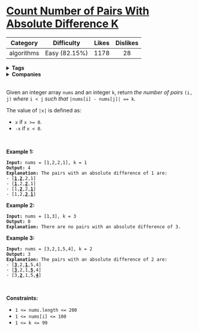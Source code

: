 # [Count Number of Pairs With Absolute Difference K](https://leetcode.com/problems/count-number-of-pairs-with-absolute-difference-k/description/)

| Category | Difficulty | Likes | Dislikes |
| :------: | :--------: | :---: | :------: |
| algorithms | Easy (82.15%) | 1178 | 28 |

<details>
  <summary><strong>Tags</strong></summary>

  

</details>

<details>
  <summary><strong>Companies</strong></summary>

  

</details>
<br />
<p>Given an integer array <code>nums</code> and an integer <code>k</code>, return <em>the number of pairs</em> <code>(i, j)</code> <em>where</em> <code>i &lt; j</code> <em>such that</em> <code>|nums[i] - nums[j]| == k</code>.</p>

<p>The value of <code>|x|</code> is defined as:</p>

<ul>
  <li><code>x</code> if <code>x &gt;= 0</code>.</li>
  <li><code>-x</code> if <code>x &lt; 0</code>.</li>
</ul>

<p>&nbsp;</p>
<p><strong class="example">Example 1:</strong></p>

<pre><code><strong>Input:</strong> nums = [1,2,2,1], k = 1
<strong>Output:</strong> 4
<strong>Explanation:</strong> The pairs with an absolute difference of 1 are:
- [<strong><u>1</u></strong>,<strong><u>2</u></strong>,2,1]
- [<strong><u>1</u></strong>,2,<strong><u>2</u></strong>,1]
- [1,<strong><u>2</u></strong>,2,<strong><u>1</u></strong>]
- [1,2,<strong><u>2</u></strong>,<strong><u>1</u></strong>]</code></pre>

<p><strong class="example">Example 2:</strong></p>

<pre><code><strong>Input:</strong> nums = [1,3], k = 3
<strong>Output:</strong> 0
<strong>Explanation:</strong> There are no pairs with an absolute difference of 3.</code></pre>

<p><strong class="example">Example 3:</strong></p>

<pre><code><strong>Input:</strong> nums = [3,2,1,5,4], k = 2
<strong>Output:</strong> 3
<b>Explanation:</b> The pairs with an absolute difference of 2 are:
- [<strong><u>3</u></strong>,2,<strong><u>1</u></strong>,5,4]
- [<strong><u>3</u></strong>,2,1,<strong><u>5</u></strong>,4]
- [3,<strong><u>2</u></strong>,1,5,<strong><u>4</u></strong>]</code></pre>

<p>&nbsp;</p>
<p><strong>Constraints:</strong></p>

<ul>
  <li><code>1 &lt;= nums.length &lt;= 200</code></li>
  <li><code>1 &lt;= nums[i] &lt;= 100</code></li>
  <li><code>1 &lt;= k &lt;= 99</code></li>
</ul>


